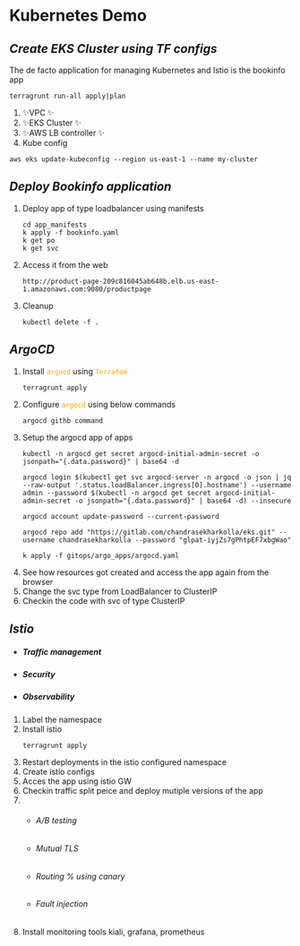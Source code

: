 # Kubernetes Demo
## _Create EKS Cluster using TF configs_

The de facto application for managing Kubernetes and Istio is the bookinfo app

```
terragrunt run-all apply|plan
```
1. ✨VPC ✨
2. ✨EKS Cluster ✨
3. ✨AWS LB controller ✨
4. Kube config
```
aws eks update-kubeconfig --region us-east-1 --name my-cluster
```

## _Deploy Bookinfo application_
1. Deploy app of type loadbalancer using manifests
   ```
   cd app_manifests
   k apply -f bookinfo.yaml
   k get po
   k get svc
   ```
2. Access it from the web
   ```
   http://product-page-209c816045ab648b.elb.us-east-1.amazonaws.com:9080/productpage
   ```
3. Cleanup
    ```
    kubectl delete -f .
    ```

## _ArgoCD_

1. Install <code style="color : orange">argocd</code> using <code style="color : orange">Terrafom</code>
    ```
    terragrunt apply
    ```
2. Configure <code style="color : orange">argocd</code> using below commands
    ```
    argocd githb command
    ```
3. Setup the argocd app of apps
    ```
    kubectl -n argocd get secret argocd-initial-admin-secret -o jsonpath="{.data.password}" | base64 -d

    argocd login $(kubectl get svc argocd-server -n argocd -o json | jq --raw-output '.status.loadBalancer.ingress[0].hostname') --username admin --password $(kubectl -n argocd get secret argocd-initial-admin-secret -o jsonpath="{.data.password}" | base64 -d) --insecure

    argocd account update-password --current-password 

    argocd repo add "https://gitlab.com/chandrasekharkolla/eks.git" --username chandrasekharkolla --password "glpat-iyjZs7gPhtpEF7xbgWao"

    k apply -f gitops/argo_apps/argocd.yaml
    ```
4. See how resources got created and access the app again from the browser
5. Change the svc type from LoadBalancer to ClusterIP
6. Checkin the code with svc of type ClusterIP

## _Istio_

- ##### Traffic management
- ##### Security
- ##### Observability

1. Label the namespace
2. Install istio
    ```
    terragrunt apply
    ```
3. Restart deployments in the istio configured namespace
4. Create istio configs
5. Acces the app using istio GW
6. Checkin traffic split peice and deploy mutiple versions of the app
7. - ###### A/B testing
   - ###### Mutual TLS
   - ###### Routing % using canary
   - ###### Fault injection
8. Install monitoring tools kiali, grafana, prometheus